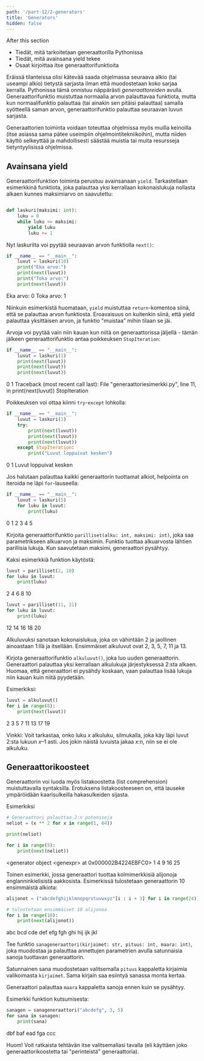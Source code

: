 ```yaml
---
path: '/part-12/2-generators'
title: 'Generators'
hidden: false
---
```


<text-box variant='learningObjectives' name="Learning objectives">

After this section

- Tiedät, mitä tarkoitetaan generaattorilla Pythonissa
- Tiedät, mitä avainsana yield tekee
- Osaat kirjoittaa itse generaattorifunktioita

</text-box>

Eräissä tilanteissa olisi kätevää saada ohjelmassa seuraava alkio (tai useampi alkio) tietystä sarjasta ilman että muodostetaan koko sarjaa kerralla. Pythonissa tämä onnistuu näppärästi _generaattoreiden_ avulla. Generaattorifunktio muistuttaa normaalia arvon palauttavaa funktiota, mutta kun normaalifunktio palauttaa (tai ainakin sen pitäisi palauttaa) samalla syötteellä saman arvon, generaattorifunktio palauttaa seuraavan luvun sarjasta.

Generaattorien toiminta voidaan toteuttaa ohjelmissa myös muilla keinoilla (itse asiassa sama pätee useimpiin ohjelmointitekniikoihin), mutta niiden käyttö selkeyttää ja mahdollisesti säästää muistia tai muita resursseja tietyntyylisissä ohjelmissa.

## Avainsana yield

Generaattorifunktion toiminta perustuu avainsanaan `yield`. Tarkastellaan esimerkkinä funktiota, joka palauttaa yksi kerrallaan kokonaislukuja nollasta alkaen kunnes maksimiarvo on saavutettu:

```python

def laskuri(maksimi: int):
    luku = 0
    while luku <= maksimi:
        yield luku
        luku += 1

```

Nyt laskurilta voi pyytää seuraavan arvon funktiolla `next()`:

```python
if __name__ == "__main__":
    luvut = laskuri(10)
    print("Eka arvo:")
    print(next(luvut))
    print("Toka arvo:")
    print(next(luvut))
```

<sample-output>

Eka arvo:
0
Toka arvo:
1

</sample-output>

Niinkuin esimerkistä huomataan, `yield` muistuttaa `return`-komentoa siinä, että se palauttaa arvon funktiosta. Eroavaisuus on kuitenkin siinä, että yield palauttaa yksittäisen arvon, ja funktio "muistaa" mihin tilaan se jäi.

Arvoja voi pyytää vain niin kauan kun niitä on generaattorissa jäljellä - tämän jälkeen generaattorifunktio antaa poikkeuksen `StopIteration`:

```python
if __name__ == "__main__":
    luvut = laskuri(1)
    print(next(luvut))
    print(next(luvut))
    print(next(luvut))
```

<sample-output>

0
1
Traceback (most recent call last):
  File "generaattoriesimerkki.py", line 11, in <module>
    print(next(luvut))
StopIteration

</sample-output>

Poikkeuksen voi ottaa kiinni `try`-`except` lohkolla:

```python
if __name__ == "__main__":
    luvut = laskuri(1)
    try:
        print(next(luvut))
        print(next(luvut))
        print(next(luvut))
    except StopIteration:
        print("Luvut loppuivat kesken")
```

<sample-output>

0
1
Luvut loppuivat kesken

</sample-output>

Jos halutaan palauttaa kaikki generaattorin tuottamat alkiot, helpointa on iteroida ne läpi `for`-lauseella:

```python
if __name__ == "__main__":
    luvut = laskuri(5)
    for luku in luvut:
        print(luku)
```

<sample-output>

0
1
2
3
4
5

</sample-output>

<programming-exercise name='Parilliset luvut' tmcname='osa12-08_parilliset'>

Kirjoita generaattorifunktio `parilliset(alku: int, maksimi: int)`, joka saa parametrikseen alkuarvon ja maksimin. Funktio tuottaa alkuarvosta lähtien parillisia lukuja. Kun saavutetaan maksimi, generaattori pysähtyy.

Kaksi esimerkkiä funktion käytöstä:

```python
luvut = parilliset(2, 10)
for luku in luvut:
    print(luku)
```

<sample-output>

2
4
6
8
10

</sample-output>

```python
luvut = parilliset(11, 21)
for luku in luvut:
    print(luku)
```

<sample-output>

12
14
16
18
20

</sample-output>

</programming-exercise>

<programming-exercise name='Alkuluvut' tmcname='osa12-09_alkuluvut'>

Alkuluvuksi sanotaan kokonaislukua, joka on vähintään 2 ja jaollinen ainoastaan 1:llä ja itsellään. Ensimmäiset alkuluvut ovat 2, 3, 5, 7, 11 ja 13.

Kirjota generaattorifunktio `alkuluvut()`, joka luo uuden generaattorin. Generaattori palauttaa yksi kerrallaan alkulukuja järjestyksessä 2:sta alkaen. Huomaa, että generaattori ei pysähdy koskaan, vaan palauttaa lisää lukuja niin kauan kuin niitä pyydetään.

Esimerkiksi:

```python
luvut = alkuluvut()
for i in range(8):
    print(next(luvut))
```

<sample-output>

2
3
5
7
11
13
17
19

</sample-output>

Vinkki: Voit tarkastaa, onko luku _x_ alkuluku, silmukalla, joka käy läpi luvut 2:sta lukuun _x_–1 asti. Jos jokin näistä luvuista jakaa _x_:n, niin se ei ole alkuluku.

</programming-exercise>


## Generaattorikoosteet

Generaattorin voi luoda myös listakoostetta (list comprehension) muistuttavalla syntaksilla. Erotuksena listakoosteeseen on, että lauseke ympäröidään kaarisulkeilla hakasulkeiden sijasta.

Esimerkiksi

```python
# Generaattori palauttaa 2:n potensseja
neliot = (x ** 2 for x in range(1, 64))

print(neliot)

for i in range(5):
    print(next(neliot))
```

<sample-output>

<generator object &lt;genexpr&gt; at 0x000002B4224EBFC0>
1
4
9
16
25

</sample-output>

Toinen esimerkki, jossa generaattori tuottaa kolmimerkkisiä alijonoja englanninkielisistä aakkosista. Esimerkissä tulostetaan generaattorin 10 ensimmäistä alkiota:

```python
alijonot = ("abcdefghijklmnopqrstuvwxyz"[i : i + 3] for i in range(24))

# tulostetaan ensimmäiset 10 alijonoa
for i in range(10):
    print(next(alijonot))
```

<sample-output>

abc
bcd
cde
def
efg
fgh
ghi
hij
ijk
jkl

</sample-output>

<programming-exercise name='Satunnaiset sanat' tmcname='osa12-10_satunnaiset_sanat'>

Tee funktio `sanageneraattori(kirjaimet: str, pituus: int, maara: int)`, joka muodostaa ja palauttaa annettujen parametrien avulla satunnaisia sanoja tuottavan generaattorin.

Satunnainen sana muodostetaan valitsemalla `pituus` kappaletta kirjaimia valikoimasta `kirjaimet`. Sama kirjain saa esiintyä sanassa monta kertaa.

Generaattori palauttaa `maara` kappaletta sanoja ennen kuin se pysähtyy.

Esimerkki funktion kutsumisesta:

```python
sanagen = sanageneraattori("abcdefg", 3, 5)
for sana in sanagen:
    print(sana)
```

<sample-output>

dbf
baf
ead
fga
ccc

</sample-output>

Huom! Voit ratkaista tehtävän itse valitsemallasi tavalla (eli käyttäen joko generaattorikoostetta tai "perinteistä" generaattoria).

</programming-exercise>


